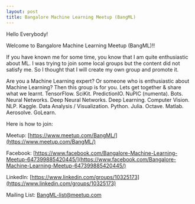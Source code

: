 ```yaml
---
layout: post
title: Bangalore Machine Learning Meetup (BangML)
---
```


Hello Everybody!

Welcome to Bangalore Machine Learning Meetup (BangML)!!

If you have known me for some time, you know that I am quite enthusiastic about ML. I was trying to join some local groups but the content did not satisfy me. So I thought that I will create my own group and promote it.

Are you a Machine Learning expert? Or someone who is enthusiastic about Machine Learning? Then this group is for you. Lets get together & share what we learnt. TensorFlow. SciKit. PredictionIO. NuPIC (numenta). Bots. Neural Networks. Deep Neural Networks. Deep Learning. Computer Vision. NLP. Kaggle. Data Analysis / Visualization. Python. Julia. Octave. Matlab. Aerosolve. GoLearn.

Here is how to join:

Meetup: [https://www.meetup.com/BangML/](https://www.meetup.com/BangML/)

Facebook: [https://www.facebook.com/Bangalore-Machine-Learning-Meetup-647399885420445/](https://www.facebook.com/Bangalore-Machine-Learning-Meetup-647399885420445/)

LinkedIn: [https://www.linkedin.com/groups/10325173](https://www.linkedin.com/groups/10325173)

Mailing List: [BangML-list@meetup.com](mailto:BangML-list@meetup.com)
